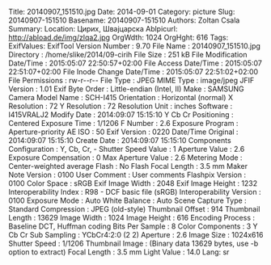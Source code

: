Title: 20140907_151510.jpg
Date: 2014-09-01
Category: picture
Slug: 20140907-151510
Basename: 20140907-151510
Authors: Zoltan Csala
Summary:
Location: Цирих, Швајцарска
Ablpicurl: http://abload.de/img/zlqa2.jpg
OrgWdth: 1024
OrgHght: 616
Tags:
ExifValues: ExifTool Version Number : 9.70
            File Name : 20140907_151510.jpg
            Directory : /home/slike/2014/09-cirih
            File Size : 251 kB
            File Modification Date/Time : 2015:05:07 22:50:57+02:00
            File Access Date/Time : 2015:05:07 22:51:07+02:00
            File Inode Change Date/Time : 2015:05:07 22:51:02+02:00
            File Permissions : rw-r--r--
            File Type : JPEG
            MIME Type : image/jpeg
            JFIF Version : 1.01
            Exif Byte Order : Little-endian (Intel, II)
            Make : SAMSUNG
            Camera Model Name : SCH-I415
            Orientation : Horizontal (normal)
            X Resolution : 72
            Y Resolution : 72
            Resolution Unit : inches
            Software : I415VRALJ2
            Modify Date : 2014:09:07 15:15:10
            Y Cb Cr Positioning : Centered
            Exposure Time : 1/1206
            F Number : 2.6
            Exposure Program : Aperture-priority AE
            ISO : 50
            Exif Version : 0220
            Date/Time Original : 2014:09:07 15:15:10
            Create Date : 2014:09:07 15:15:10
            Components Configuration : Y, Cb, Cr, -
            Shutter Speed Value : 1
            Aperture Value : 2.6
            Exposure Compensation : 0
            Max Aperture Value : 2.6
            Metering Mode : Center-weighted average
            Flash : No Flash
            Focal Length : 3.5 mm
            Maker Note Version : 0100
            User Comment : User comments
            Flashpix Version : 0100
            Color Space : sRGB
            Exif Image Width : 2048
            Exif Image Height : 1232
            Interoperability Index : R98 - DCF basic file (sRGB)
            Interoperability Version : 0100
            Exposure Mode : Auto
            White Balance : Auto
            Scene Capture Type : Standard
            Compression : JPEG (old-style)
            Thumbnail Offset : 914
            Thumbnail Length : 13629
            Image Width : 1024
            Image Height : 616
            Encoding Process : Baseline DCT, Huffman coding
            Bits Per Sample : 8
            Color Components : 3
            Y Cb Cr Sub Sampling : YCbCr4:2:0 (2 2)
            Aperture : 2.6
            Image Size : 1024x616
            Shutter Speed : 1/1206
            Thumbnail Image : (Binary data 13629 bytes, use -b option to extract)
            Focal Length : 3.5 mm
            Light Value : 14.0
Lang: sr

